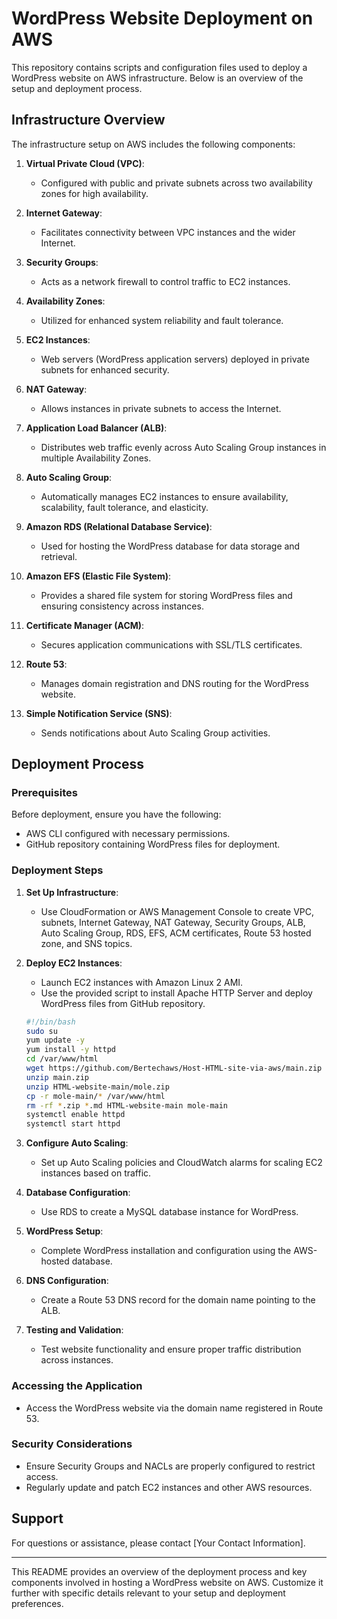 
# WordPress Website Deployment on AWS

This repository contains scripts and configuration files used to deploy a WordPress website on AWS infrastructure. Below is an overview of the setup and deployment process.

## Infrastructure Overview

The infrastructure setup on AWS includes the following components:

1. **Virtual Private Cloud (VPC)**:
   - Configured with public and private subnets across two availability zones for high availability.

2. **Internet Gateway**:
   - Facilitates connectivity between VPC instances and the wider Internet.

3. **Security Groups**:
   - Acts as a network firewall to control traffic to EC2 instances.

4. **Availability Zones**:
   - Utilized for enhanced system reliability and fault tolerance.

5. **EC2 Instances**:
   - Web servers (WordPress application servers) deployed in private subnets for enhanced security.

6. **NAT Gateway**:
   - Allows instances in private subnets to access the Internet.

7. **Application Load Balancer (ALB)**:
   - Distributes web traffic evenly across Auto Scaling Group instances in multiple Availability Zones.

8. **Auto Scaling Group**:
   - Automatically manages EC2 instances to ensure availability, scalability, fault tolerance, and elasticity.

9. **Amazon RDS (Relational Database Service)**:
   - Used for hosting the WordPress database for data storage and retrieval.

10. **Amazon EFS (Elastic File System)**:
    - Provides a shared file system for storing WordPress files and ensuring consistency across instances.

11. **Certificate Manager (ACM)**:
    - Secures application communications with SSL/TLS certificates.

12. **Route 53**:
    - Manages domain registration and DNS routing for the WordPress website.

13. **Simple Notification Service (SNS)**:
    - Sends notifications about Auto Scaling Group activities.

## Deployment Process

### Prerequisites

Before deployment, ensure you have the following:

- AWS CLI configured with necessary permissions.
- GitHub repository containing WordPress files for deployment.

### Deployment Steps

1. **Set Up Infrastructure**:
   - Use CloudFormation or AWS Management Console to create VPC, subnets, Internet Gateway, NAT Gateway, Security Groups, ALB, Auto Scaling Group, RDS, EFS, ACM certificates, Route 53 hosted zone, and SNS topics.

2. **Deploy EC2 Instances**:
   - Launch EC2 instances with Amazon Linux 2 AMI.
   - Use the provided script to install Apache HTTP Server and deploy WordPress files from GitHub repository.

   ```bash
   #!/bin/bash
   sudo su
   yum update -y
   yum install -y httpd
   cd /var/www/html
   wget https://github.com/Bertechaws/Host-HTML-site-via-aws/main.zip
   unzip main.zip
   unzip HTML-website-main/mole.zip
   cp -r mole-main/* /var/www/html
   rm -rf *.zip *.md HTML-website-main mole-main
   systemctl enable httpd
   systemctl start httpd
   ```

3. **Configure Auto Scaling**:
   - Set up Auto Scaling policies and CloudWatch alarms for scaling EC2 instances based on traffic.

4. **Database Configuration**:
   - Use RDS to create a MySQL database instance for WordPress.

5. **WordPress Setup**:
   - Complete WordPress installation and configuration using the AWS-hosted database.

6. **DNS Configuration**:
   - Create a Route 53 DNS record for the domain name pointing to the ALB.

7. **Testing and Validation**:
   - Test website functionality and ensure proper traffic distribution across instances.

### Accessing the Application

- Access the WordPress website via the domain name registered in Route 53.

### Security Considerations

- Ensure Security Groups and NACLs are properly configured to restrict access.
- Regularly update and patch EC2 instances and other AWS resources.

## Support

For questions or assistance, please contact [Your Contact Information].

---

This README provides an overview of the deployment process and key components involved in hosting a WordPress website on AWS. Customize it further with specific details relevant to your setup and deployment preferences.
